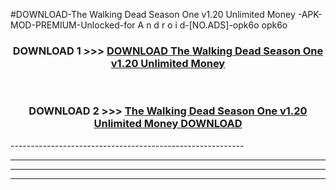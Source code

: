 #DOWNLOAD-The Walking Dead Season One v1.20 Unlimited Money -APK-MOD-PREMIUM-Unlocked-for A n d r o i d-[NO.ADS]-opk6o opk6o 



<div align="center">

<h3>DOWNLOAD 1 >>> <a href="https://t.co/FKmqrqFo6t??judul=The Walking Dead Season One v1.20 Unlimited Money ">DOWNLOAD The Walking Dead Season One v1.20 Unlimited Money </a></h3><br>

<h3>DOWNLOAD 2 >>> <a href="https://t.co/FKmqrqFo6t??judul=The Walking Dead Season One v1.20 Unlimited Money ">The Walking Dead Season One v1.20 Unlimited Money  DOWNLOAD </a></h3>

</div>
----------------------------------------------------------

----------------------------------------------------------

----------------------------------------------------------

----------------------------------------------------------



